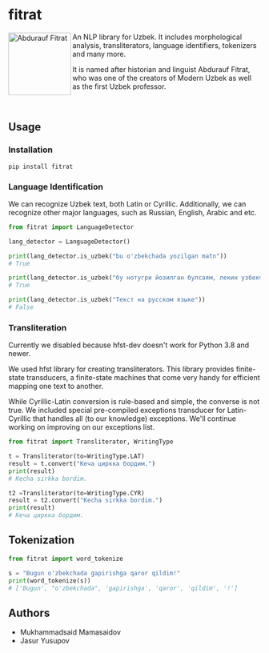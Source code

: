 # fitrat

<img src="fitrat.png" alt="Abdurauf Fitrat" style="width:125px;" align="left"/>

An NLP library for Uzbek. It includes morphological analysis, transliterators, language identifiers, tokenizers and many more.

It is named after historian and linguist Abdurauf Fitrat, who was one of the creators of Modern Uzbek as well as the first Uzbek professor.

<br />

## Usage

### Installation

```shell
pip install fitrat
```

### Language Identification

We can recognize Uzbek text, both Latin or Cyrillic. Additionally, we can recognize other major languages, such as Russian, English, Arabic and etc.

```python
from fitrat import LanguageDetector

lang_detector = LanguageDetector()

print(lang_detector.is_uzbek("bu o'zbekchada yozilgan matn"))
# True

print(lang_detector.is_uzbek("бу нотугри йозилган булсаям, лекин узбекча матн"))
# True

print(lang_detector.is_uzbek("Текст на русском языке"))
# False
```

### Transliteration

Currently we disabled because hfst-dev doesn't work for Python 3.8 and newer.

We used hfst library for creating transliterators. This library provides finite-state transducers, a finite-state machines that come very handy for efficient mapping one text to another.

While Cyrillic-Latin conversion is rule-based and simple, the converse is not true. We included special pre-compiled exceptions transducer for Latin-Cyrillic that handles all (to our knowledge) exceptions. We'll continue working on improving on our exceptions list.

```python
from fitrat import Transliterator, WritingType

t = Transliterator(to=WritingType.LAT)
result = t.convert("Кеча циркка бордим.")
print(result)
# Kecha sirkka bordim.

t2 =Transliterator(to=WritingType.CYR)
result = t2.convert("Kecha sirkka bordim.")
print(result)
# Кеча циркка бордим.
```

## Tokenization

```python
from fitrat import word_tokenize

s = "Bugun o'zbekchada gapirishga qaror qildim!"
print(word_tokenize(s))
# ['Bugun', "o'zbekchada", 'gapirishga', 'qaror', 'qildim', '!']
```

## Authors

- Mukhammadsaid Mamasaidov
- Jasur Yusupov
